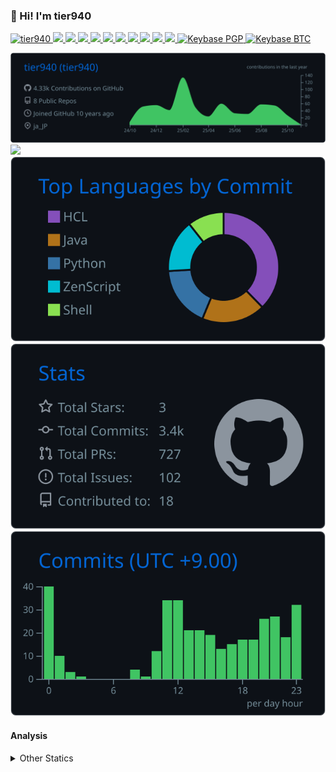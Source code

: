 ### 👋 Hi! I'm tier940

<p align="left"> 
  <a href="https://github.com/tier940/tier940/">
    <img src="https://komarev.com/ghpvc/?username=tier940" alt="tier940" />
  </a>
  <a href="http://twitter.com/tier940">
    <img height="20" src="https://img.shields.io/twitter/follow/tier940?label=Twitter&logo=twitter&style=flat" />
  </a>
  <a href="https://github.com/tier940">
    <img height="20" src="https://img.shields.io/github/followers/tier940?label=follow&logo=github&style=flat" />
  </a>
  <a href="https://www.reddit.com/user/tier940">
    <img height="20" src="https://img.shields.io/reddit/user-karma/combined/tier940?label=Reddit&logo=reddit&style=flat" />
  </a>
  <a href="https://stackoverflow.com/users/17317833/tier940">
    <img height="20" src="https://img.shields.io/stackexchange/stackoverflow/r/17317833?label=StackOverflow&logo=stack-overflow&style=flat" />
  </a>
  <a href="https://zenn.dev/tier940">
    <img height="20" src="https://zenn.badge.nikaera.com/s/tier940/likes" />
  </a>
  <a href="https://zenn.dev/tier940">
    <img height="20" src="https://zenn.badge.nikaera.com/s/tier940/followers" />
  </a>
  <a href="https://zenn.dev/tier940">
    <img height="20" src="https://zenn.badge.nikaera.com/s/tier940/articles" />
  </a>
  <a href="http://qiita.com/tier940">
    <img height="20" src="https://qiita-badge.apiapi.app/s/tier940/posts.svg" />
  </a>
  <a href="http://qiita.com/tier940">
    <img height="20" src="https://qiita-badge.apiapi.app/s/tier940/contributions.svg" />
  </a>
  <a href="https://github.com/tier940/tier940/">
    <img height="20" src="https://github.com/tier940/tier940/actions/workflows/main.yml/badge.svg" />
  </a>
  <a href="https://keybase.io/tier940">
    <img alt="Keybase PGP" src="https://img.shields.io/keybase/pgp/tier940">
  </a>
  <a href="https://keybase.io/tier940">
    <img alt="Keybase BTC" src="https://img.shields.io/keybase/btc/tier940">
  </a>
</p>

[![](https://raw.githubusercontent.com/tier940/tier940/main/profile-summary-card-output/github_dark/0-profile-details.svg)](https://github.com/vn7n24fzkq/github-profile-summary-cards)
[![](https://raw.githubusercontent.com/tier940/tier940/main/profile-summary-card-output/github_dark/1-repos-per-language.svg)](https://github.com/vn7n24fzkq/github-profile-summary-cards) [![](https://raw.githubusercontent.com/tier940/tier940/main/profile-summary-card-output/github_dark/2-most-commit-language.svg)](https://github.com/vn7n24fzkq/github-profile-summary-cards)
[![](https://raw.githubusercontent.com/tier940/tier940/main/profile-summary-card-output/github_dark/3-stats.svg)](https://github.com/vn7n24fzkq/github-profile-summary-cards) [![](https://raw.githubusercontent.com/tier940/tier940/main/profile-summary-card-output/github_dark/4-productive-time.svg)](https://github.com/vn7n24fzkq/github-profile-summary-cards)


#### Analysis
<!-- <img height="150" src="https://github.com/tier940/tier940/blob/master/images/stat.svg" alt="Alternative Text"/> -->

<details>
  <summary>Other Statics</summary>
  <!--START_SECTION:waka-->
![Code Time](http://img.shields.io/badge/Code%20Time-3%2C280%20hrs%2053%20mins-blue)

**🐱 My GitHub Data** 

> 📦 23.9 kB Used in GitHub's Storage 
 > 
> 💼 Opted to Hire
 > 
> 📜 12 Public Repositories 
 > 
> 🔑 2 Private Repositories 
 > 
**I'm an Early 🐤** 

```text
🌞 Morning                1664 commits        ████░░░░░░░░░░░░░░░░░░░░░   16.13 % 
🌆 Daytime                3748 commits        █████████░░░░░░░░░░░░░░░░   36.32 % 
🌃 Evening                3788 commits        █████████░░░░░░░░░░░░░░░░   36.71 % 
🌙 Night                  1118 commits        ███░░░░░░░░░░░░░░░░░░░░░░   10.84 % 
```
📅 **I'm Most Productive on Saturday** 

```text
Monday                   1009 commits        ██░░░░░░░░░░░░░░░░░░░░░░░   09.78 % 
Tuesday                  1774 commits        ████░░░░░░░░░░░░░░░░░░░░░   17.19 % 
Wednesday                1222 commits        ███░░░░░░░░░░░░░░░░░░░░░░   11.84 % 
Thursday                 1124 commits        ███░░░░░░░░░░░░░░░░░░░░░░   10.89 % 
Friday                   1338 commits        ███░░░░░░░░░░░░░░░░░░░░░░   12.97 % 
Saturday                 1998 commits        █████░░░░░░░░░░░░░░░░░░░░   19.36 % 
Sunday                   1853 commits        ████░░░░░░░░░░░░░░░░░░░░░   17.96 % 
```


📊 **This Week I Spent My Time On** 

```text
🕑︎ Time Zone: Asia/Tokyo

💬 Programming Languages: 
Other                    38 hrs 8 mins       ██████████████████░░░░░░░   71.66 % 
Java                     4 hrs 45 mins       ██░░░░░░░░░░░░░░░░░░░░░░░   08.93 % 
JSON                     1 hr 40 mins        █░░░░░░░░░░░░░░░░░░░░░░░░   03.14 % 
YAML                     1 hr 37 mins        █░░░░░░░░░░░░░░░░░░░░░░░░   03.05 % 
Markdown                 1 hr 19 mins        █░░░░░░░░░░░░░░░░░░░░░░░░   02.48 % 

🔥 Editors: 
Edge                     34 hrs 22 mins      ████████████████░░░░░░░░░   64.56 % 
VS Code                  11 hrs 15 mins      █████░░░░░░░░░░░░░░░░░░░░   21.16 % 
Intellijidea             7 hrs 36 mins       ████░░░░░░░░░░░░░░░░░░░░░   14.28 % 

💻 Operating System: 
Windows                  50 hrs 27 mins      ████████████████████████░   94.79 % 
Linux                    2 hrs 46 mins       █░░░░░░░░░░░░░░░░░░░░░░░░   05.21 % 
```

**I Mostly Code in Java** 

```text
Java                     14 repos            ████████████░░░░░░░░░░░░░   46.67 % 
ZenScript                3 repos             ██░░░░░░░░░░░░░░░░░░░░░░░   10.00 % 
Groovy                   1 repo              █░░░░░░░░░░░░░░░░░░░░░░░░   03.33 % 
HTML                     1 repo              █░░░░░░░░░░░░░░░░░░░░░░░░   03.33 % 
Dockerfile               1 repo              █░░░░░░░░░░░░░░░░░░░░░░░░   03.33 % 
```



**Timeline**

![Lines of Code chart](https://raw.githubusercontent.com/tier940/tier940/main/assets/bar_graph.png)


 Last Updated on 15/02/2024 00:51:58 UTC
<!--END_SECTION:waka-->
</details>
